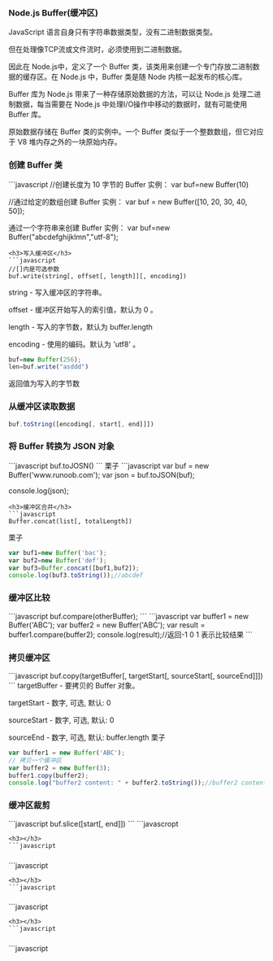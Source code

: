 <h3>Node.js Buffer(缓冲区)</h3>

JavaScript 语言自身只有字符串数据类型，没有二进制数据类型。

但在处理像TCP流或文件流时，必须使用到二进制数据。

因此在 Node.js中，定义了一个 Buffer 类，该类用来创建一个专门存放二进制数据的缓存区。在 Node.js 中，Buffer 类是随 Node 内核一起发布的核心库。

Buffer 库为 Node.js 带来了一种存储原始数据的方法，可以让 Node.js 处理二进制数据，每当需要在 Node.js 中处理I/O操作中移动的数据时，就有可能使用 Buffer 库。

原始数据存储在 Buffer 类的实例中。一个 Buffer 类似于一个整数数组，但它对应于 V8 堆内存之外的一块原始内存。

<h3>创建 Buffer 类</h3>
```javascript
//创建长度为 10 字节的 Buffer 实例：
var buf=new Buffer(10)

//通过给定的数组创建 Buffer 实例：
var buf = new Buffer([10, 20, 30, 40, 50]);

通过一个字符串来创建 Buffer 实例：
var buf=new Buffer("abcdefghijklmn","utf-8");
```
<h3>写入缓冲区</h3>
```javascript
//[]内是可选参数
buf.write(string[, offset[, length]][, encoding])
```
string - 写入缓冲区的字符串。

offset - 缓冲区开始写入的索引值，默认为 0 。

length - 写入的字节数，默认为 buffer.length

encoding - 使用的编码。默认为 'utf8' 。
```javascript
buf=new Buffer(256);
len=buf.write("asddd")

```
返回值为写入的字节数
<h3>从缓冲区读取数据</h3>

```javascript
buf.toString([encoding[, start[, end]]])
```

<h3>将 Buffer 转换为 JSON 对象</h3>
```javascript
buf.toJOSN()
```
栗子
```javascript
var buf = new Buffer('www.runoob.com');
var json = buf.toJSON(buf);

console.log(json);

```
<h3>缓冲区合并</h3>
```javascript
Buffer.concat(list[, totalLength])
```
栗子
```javascript
var buf1=new Buffer('bac');
var buf2=new Buffer('def');
var buf3=Buffer.concat([buf1,buf2]);
console.log(buf3.toString());//abcdef
```
<h3>缓冲区比较</h3>
```javascript
buf.compare(otherBuffer);
```
```javascript
var buffer1 = new Buffer('ABC');
var buffer2 = new Buffer('ABC');
var result = buffer1.compare(buffer2);
console.log(result);//返回-1 0 1 表示比较结果
```
<h3>拷贝缓冲区</h3>
```javascript
buf.copy(targetBuffer[, targetStart[, sourceStart[, sourceEnd]]])
```
targetBuffer - 要拷贝的 Buffer 对象。

targetStart - 数字, 可选, 默认: 0

sourceStart - 数字, 可选, 默认: 0

sourceEnd - 数字, 可选, 默认: buffer.length
栗子
```javascript
var buffer1 = new Buffer('ABC');
// 拷贝一个缓冲区
var buffer2 = new Buffer(3);
buffer1.copy(buffer2);
console.log("buffer2 content: " + buffer2.toString());//buffer2 content: ABC
```
<h3>缓冲区裁剪</h3>
```javascript
buf.slice([start[, end]])
```
```javascropt

```
<h3></h3>
```javascript

```
<h3></h3>
```javascript

```
<h3></h3>
```javascript

```
<h3></h3>
```javascript

```
<h3></h3>
```javascript

```
<h3></h3>
```javascript

```
